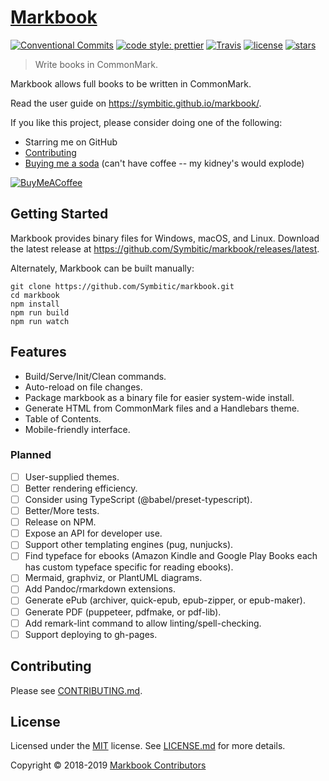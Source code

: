 # [Markbook](https://symbitic.github.io/markbook/)

[![Conventional Commits](https://img.shields.io/badge/Conventional%20Commits-1.0.0-yellow.svg?style=flat-square)](https://conventionalcommits.org)
[![code style: prettier](https://img.shields.io/badge/code_style-prettier-ff69b4.svg?style=flat-square)](https://github.com/prettier/prettier)
[![Travis](https://img.shields.io/travis/Symbitic/markbook.svg?style=flat-square)](https://travis-ci.org/Symbitic/markbook)
[![license](https://img.shields.io/badge/license-MIT-blue.svg?style=flat-square)](https://opensource.org/licenses/MIT)
[![stars](https://img.shields.io/github/stars/symbitic/markbook.svg?style=flat-square)](https://github.com/Symbitic/markbook)
> Write books in CommonMark.

Markbook allows full books to be written in CommonMark.

Read the user guide on <https://symbitic.github.io/markbook/>.

If you like this project, please consider doing one of the following:
* Starring me on GitHub
* [Contributing](#contributing)
* [Buying me a soda](https://buymeacoff.ee/qh0rXkiCd) (can't have coffee -- my kidney's would explode)

[![BuyMeACoffee](https://www.buymeacoffee.com/assets/img/custom_images/orange_img.png)](https://buymeacoff.ee/qh0rXkiCd)

## Getting Started

Markbook provides binary files for Windows, macOS, and Linux.
Download the latest release at <https://github.com/Symbitic/markbook/releases/latest>.

Alternately, Markbook can be built manually:

    git clone https://github.com/Symbitic/markbook.git
    cd markbook
    npm install
    npm run build
    npm run watch

## Features

* Build/Serve/Init/Clean commands.
* Auto-reload on file changes.
* Package markbook as a binary file for easier system-wide install.
* Generate HTML from CommonMark files and a Handlebars theme.
* Table of Contents.
* Mobile-friendly interface.

### Planned

* [ ] User-supplied themes.
* [ ] Better rendering efficiency.
* [ ] Consider using TypeScript (@babel/preset-typescript).
* [ ] Better/More tests.
* [ ] Release on NPM.
* [ ] Expose an API for developer use.
* [ ] Support other templating engines (pug, nunjucks).
* [ ] Find typeface for ebooks (Amazon Kindle and Google Play Books each has custom typeface specific for reading ebooks).
* [ ] Mermaid, graphviz, or PlantUML diagrams.
* [ ] Add Pandoc/rmarkdown extensions.
* [ ] Generate ePub (archiver, quick-epub, epub-zipper, or epub-maker).
* [ ] Generate PDF (puppeteer, pdfmake, or pdf-lib).
* [ ] Add remark-lint command to allow linting/spell-checking.
* [ ] Support deploying to gh-pages.

## Contributing

Please see [CONTRIBUTING.md](CONTRIBUTING.md).

## License

Licensed under the [MIT](https://spdx.org/licenses/MIT) license. See [LICENSE.md](LICENSE.md) for more details.

Copyright &copy; 2018-2019 [Markbook Contributors](https://github.com/Symbitic/markbook/graphs/contributors)

[3]: https://spdx.org/licenses/MIT
[4]: https://github.com/Symbitic/markbook/graphs/contributors
